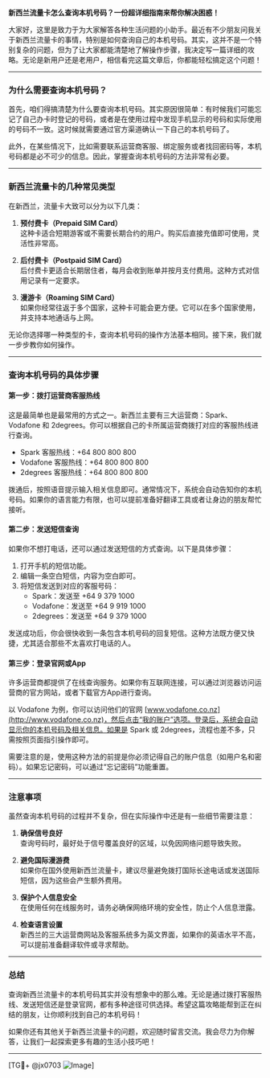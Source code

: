 **新西兰流量卡怎么查询本机号码？一份超详细指南来帮你解决困惑！**

大家好，这里是致力于为大家解答各种生活问题的小助手。最近有不少朋友问我关于新西兰流量卡的事情，特别是如何查询自己的本机号码。其实，这并不是一个特别复杂的问题，但为了让大家都能清楚地了解操作步骤，我决定写一篇详细的攻略。无论是新用户还是老用户，相信看完这篇文章后，你都能轻松搞定这个问题！

---

### **为什么需要查询本机号码？**

首先，咱们得搞清楚为什么要查询本机号码。其实原因很简单：有时候我们可能忘记了自己办卡时登记的号码，或者是在使用过程中发现手机显示的号码和实际使用的号码不一致。这时候就需要通过官方渠道确认一下自己的本机号码了。

此外，在某些情况下，比如需要联系运营商客服、绑定服务或者找回密码等，本机号码都是必不可少的信息。因此，掌握查询本机号码的方法非常有必要。

---

### **新西兰流量卡的几种常见类型**

在新西兰，流量卡大致可以分为以下几类：

1. **预付费卡（Prepaid SIM Card）**  
   这种卡适合短期游客或不需要长期合约的用户。购买后直接充值即可使用，灵活性非常高。

2. **后付费卡（Postpaid SIM Card）**  
   后付费卡更适合长期居住者，每月会收到账单并按月支付费用。这种方式对信用记录有一定要求。

3. **漫游卡（Roaming SIM Card）**  
   如果你经常往返于多个国家，这种卡可能会更方便。它可以在多个国家使用，并支持本地通话与上网。

无论你选择哪一种类型的卡，查询本机号码的操作方法基本相同。接下来，我们就一步步教你如何操作。

---

### **查询本机号码的具体步骤**

#### **第一步：拨打运营商客服热线**
这是最简单也是最常用的方式之一。新西兰主要有三大运营商：Spark、Vodafone 和 2degrees。你可以根据自己的卡所属运营商拨打对应的客服热线进行查询。

- Spark 客服热线：+64 800 800 800  
- Vodafone 客服热线：+64 800 800 800  
- 2degrees 客服热线：+64 800 800 800  

拨通后，按照语音提示输入相关信息即可。通常情况下，系统会自动告知你的本机号码。如果你的语言能力有限，也可以提前准备好翻译工具或者让身边的朋友帮忙接听。

#### **第二步：发送短信查询**
如果你不想打电话，还可以通过发送短信的方式查询。以下是具体步骤：

1. 打开手机的短信功能。
2. 编辑一条空白短信，内容为空白即可。
3. 将短信发送到对应的客服号码：
   - Spark：发送至 +64 9 379 1000  
   - Vodafone：发送至 +64 9 919 1000  
   - 2degrees：发送至 +64 9 379 1000  

发送成功后，你会很快收到一条包含本机号码的回复短信。这种方法既方便又快捷，尤其适合那些不太喜欢打电话的人。

#### **第三步：登录官网或App**
许多运营商都提供了在线查询服务。如果你有互联网连接，可以通过浏览器访问运营商的官方网站，或者下载官方App进行查询。

以 Vodafone 为例，你可以访问他们的官网 [www.vodafone.co.nz](http://www.vodafone.co.nz)，然后点击“我的账户”选项。登录后，系统会自动显示你的本机号码及相关信息。如果是 Spark 或 2degrees，流程也差不多，只需按照页面指引操作即可。

需要注意的是，使用这种方法的前提是你必须记得自己的账户信息（如用户名和密码）。如果忘记密码，可以通过“忘记密码”功能重置。

---

### **注意事项**

虽然查询本机号码的过程并不复杂，但在实际操作中还是有一些细节需要注意：

1. **确保信号良好**  
   查询号码时，最好处于信号覆盖良好的区域，以免因网络问题导致失败。

2. **避免国际漫游费**  
   如果你在国外使用新西兰流量卡，建议尽量避免拨打国际长途电话或发送国际短信，因为这些会产生额外费用。

3. **保护个人信息安全**  
   在使用任何在线服务时，请务必确保网络环境的安全性，防止个人信息泄露。

4. **检查语言设置**  
   新西兰的三大运营商网站及客服系统多为英文界面，如果你的英语水平不高，可以提前准备翻译软件或寻求帮助。

---

### **总结**

查询新西兰流量卡的本机号码其实并没有想象中的那么难。无论是通过拨打客服热线、发送短信还是登录官网，都有多种途径可供选择。希望这篇攻略能帮到正在纠结的朋友，让你顺利找到自己的本机号码！

如果你还有其他关于新西兰流量卡的问题，欢迎随时留言交流。我会尽力为你解答，让我们一起探索更多有趣的生活小技巧吧！

---

[TG💪+ @jx0703 ![Image](https://github.com/user-attachments/assets/dbca1d08-cadb-493c-b0ec-ad6f7a83f270)]